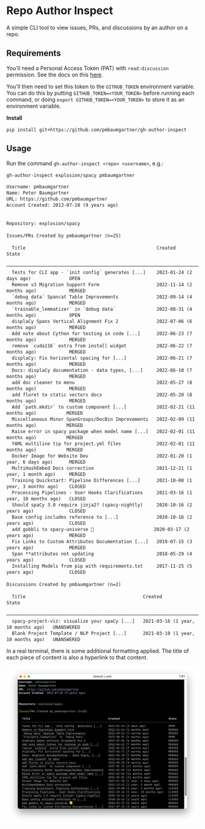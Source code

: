 # Repo Author Inspect

A simple CLI tool to view issues, PRs, and discussions by an author on a repo.

## Requirements

You'll need a Personal Access Token (PAT) with `read:discussion` permission. See the docs on this [here](https://docs.github.com/en/authentication/keeping-your-account-and-data-secure/creating-a-personal-access-token#creating-a-personal-access-token-classic).

You'll then need to set this token to the `GITHUB_TOKEN` environment variable. You can do this by putting `GITHUB_TOKEN=<YOUR_TOKEN>` before running each command, or doing `export GITHUB_TOKEN=<YOUR_TOKEN>` to store it as an environment variable. 

**Install**

```
pip install git+https://github.com/pmbaumgartner/gh-author-inspect
```

## Usage

Run the command `gh-author-inspect <repo> <username>`, e.g.:

```bash
gh-author-inspect explosion/spacy pmbaumgartner
```

```
Username: pmbaumgartner
Name: Peter Baumgartner
URL: https://github.com/pmbaumgartner
Account Created: 2013-07-28 (9 years ago)


Repository: explosion/spacy

Issues/PRs Created by pmbaumgartner (n=25)                                                          
                                                                                                    
  Title                                                Created                              State   
 ────────────────────────────────────────────────────────────────────────────────────────────────── 
  Tests for CLI app - `init config` generates [...]    2023-01-24 (2 days ago)              OPEN    
  Remove v3 Migration Support Form                     2022-11-14 (2 months ago)            MERGED  
  `debug data` Spancat Table Improvements              2022-09-14 (4 months ago)            MERGED  
  `trainable_lemmatizer` in `debug data`               2022-08-31 (4 months ago)            OPEN    
  displaCy Spans Vertical Alignment Fix 2              2022-07-06 (6 months ago)            MERGED  
  Add note about Cython for testing in code [...]      2022-06-23 (7 months ago)            MERGED  
  remove `cuda116` extra from install widget           2022-06-22 (7 months ago)            MERGED  
  displaCy: Fix horizontal spacing for [...]           2022-06-21 (7 months ago)            MERGED  
  Docs: displaCy documentation - data types, [...]     2022-06-10 (7 months ago)            MERGED  
  add doc cleaner to menu                              2022-05-27 (8 months ago)            MERGED  
  add floret to static vectors docs                    2022-05-20 (8 months ago)            MERGED  
  Add `path.mkdir` to custom component [...]           2022-02-21 (11 months ago)           MERGED  
  Miscellaneous Minor SpanGroups/DocBin Improvements   2022-02-09 (11 months ago)           MERGED  
  Raise error in spacy package when model name [...]   2022-02-01 (11 months ago)           MERGED  
  YAML multiline tip for project.yml files             2022-02-01 (11 months ago)           MERGED  
  Docker Image for Website Dev                         2022-01-20 (1 year, 6 days ago)      MERGED  
  MultiHashEmbed Docs correction                       2021-12-21 (1 year, 1 month ago)     MERGED  
  Training Quickstart: Pipeline Differences [...]      2021-10-08 (1 year, 3 months ago)    CLOSED  
  Processing Pipelines - User Hooks Clarifications     2021-03-16 (1 year, 10 months ago)   CLOSED  
  Should spaCy 3.0 require jinja2? (spacy-nightly)     2020-10-16 (2 years ago)             CLOSED  
  Base config includes reference to [...]              2020-10-16 (2 years ago)             CLOSED  
  add gobbli to spacy-universe 🥳                      2020-03-17 (2 years ago)             MERGED  
  Fix Links to Custom Attributes Documentation [...]   2019-07-15 (3 years ago)             MERGED  
  Span **attributes not updating                       2018-05-29 (4 years ago)             CLOSED  
  Installing Models from pip with requirements.txt     2017-11-25 (5 years ago)             CLOSED  
                                                                                                    
Discussions Created by pmbaumgartner (n=2)                                                         
                                                                                                   
  Title                                           Created                              State       
 ───────────────────────────────────────────────────────────────────────────────────────────────── 
  spacy-project-viz: visualize your spaCy [...]   2021-03-16 (1 year, 10 months ago)   UNANSWERED  
  Blank Project Template / NLP Project [...]      2021-03-10 (1 year, 10 months ago)   UNANSWERED  
```

In a real terminal, there is some additional formatting applied. The title of each piece of content is also a hyperlink to that content.

<img src="demo.png">

